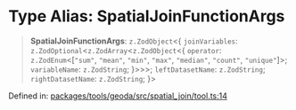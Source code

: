 # Type Alias: SpatialJoinFunctionArgs

> **SpatialJoinFunctionArgs**: `z.ZodObject`\<\{ `joinVariables`: `z.ZodOptional`\<`z.ZodArray`\<`z.ZodObject`\<\{ `operator`: `z.ZodEnum`\<\[`"sum"`, `"mean"`, `"min"`, `"max"`, `"median"`, `"count"`, `"unique"`\]\>; `variableName`: `z.ZodString`; \}\>\>\>; `leftDatasetName`: `z.ZodString`; `rightDatasetName`: `z.ZodString`; \}\>

Defined in: [packages/tools/geoda/src/spatial\_join/tool.ts:14](https://github.com/geodaopenjs/openassistant/blob/0a6a7e7306d75a25dc968b3117f04cb7bd613bec/packages/tools/geoda/src/spatial_join/tool.ts#L14)
